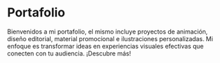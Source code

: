 # Portafolio
Bienvenidos a mi portafolio, el mismo incluye proyectos de animación, diseño editorial, material promocional e ilustraciones personalizadas. Mi enfoque es transformar ideas en experiencias visuales efectivas que conecten con tu audiencia. ¡Descubre más!
